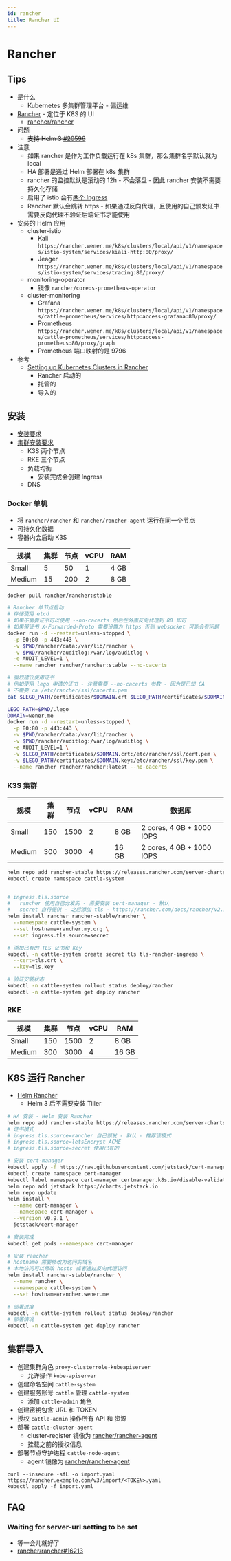 ```yaml
---
id: rancher
title: Rancher UI
---
```


# Rancher

## Tips
- 是什么
  - Kubernetes 多集群管理平台 - 偏运维
- [Rancher](http://rancher.com/) - 定位于 K8S 的 UI
  - [rancher/rancher](https://github.com/rancher/rancher)
- 问题
  - ~~支持 Helm 3 [#20596](https://github.com/rancher/rancher/issues/20596)~~
- 注意
  - 如果 rancher 是作为工作负载运行在 k8s 集群，那么集群名字默认就为 local
  - HA 部署是通过 Helm 部署在 k8s 集群
  - rancher 的监控默认是滚动的 12h - 不会落盘 - 因此 rancher 安装不需要持久化存储
  - 启用了 istio 会有[两个 Ingress](https://rancher.com/docs/rancher/v2.x/en/cluster-admin/tools/istio/)
  - Rancher 默认会跳转 https - 如果通过反向代理，且使用的自己颁发证书需要反向代理不验证后端证书才能使用
- 安装的 Helm 应用
  - cluster-istio
    - Kali `https://rancher.wener.me/k8s/clusters/local/api/v1/namespaces/istio-system/services/kiali-http:80/proxy/`
    - Jeager `https://rancher.wener.me/k8s/clusters/local/api/v1/namespaces/istio-system/services/tracing:80/proxy/`
  - monitoring-operator
    - 镜像 `rancher/coreos-prometheus-operator`
  - cluster-monitoring
    - Grafana `https://rancher.wener.me/k8s/clusters/local/api/v1/namespaces/cattle-prometheus/services/http:access-grafana:80/proxy/`
    - Prometheus `https://rancher.wener.me/k8s/clusters/local/api/v1/namespaces/cattle-prometheus/services/http:access-prometheus:80/proxy/graph`
    - Prometheus 端口映射的是 9796
- 参考
  - [Setting up Kubernetes Clusters in Rancher](https://rancher.com/docs/rancher/v2.x/en/cluster-provisioning/)
    - Rancher 启动的
    - 托管的
    - 导入的

## 安装

- [安装要求](https://rancher.com/docs/rancher/v2.x/en/installation/requirements/)
- [集群安装要求](https://rancher.com/docs/rancher/v2.x/en/installation/k8s-install/create-nodes-lb/)
  - K3S 两个节点
  - RKE 三个节点
  - 负载均衡
    - 安装完成会创建 Ingress
  - DNS

### Docker 单机

- 将 `rancher/rancher` 和 `rancher/rancher-agent` 运行在同一个节点
- 可持久化数据
- 容器内会启动 K3S

| 规模   | 集群 | 节点 | vCPU | RAM  |
| ------ | ---- | ---- | ---- | ---- |
| Small  | 5    | 50   | 1    | 4 GB |
| Medium | 15   | 200  | 2    | 8 GB |

```bash
docker pull rancher/rancher:stable

# Rancher 单节点启动
# 存储使用 etcd
# 如果不需要证书可以使用 --no-cacerts 然后在外面反向代理到 80 即可
# 如果带证书 X-Forwarded-Proto 需要设置为 https 否则 websocket 可能会有问题
docker run -d --restart=unless-stopped \
  -p 80:80 -p 443:443 \
  -v $PWD/rancher/data:/var/lib/rancher \
  -v $PWD/rancher/auditlog:/var/log/auditlog \
  -e AUDIT_LEVEL=1 \
  --name rancher rancher/rancher:stable --no-cacerts

# 强烈建议使用证书
# 例如使用 lego 申请的证书 - 注意需要 --no-cacerts 参数 - 因为是已知 CA
# 不需要 ca /etc/rancher/ssl/cacerts.pem
cat $LEGO_PATH/certificates/$DOMAIN.crt $LEGO_PATH/certificates/$DOMAIN.key > $LEGO_PATH/certificates/$DOMAIN.pem

LEGO_PATH=$PWD/.lego
DOMAIN=wener.me
docker run -d --restart=unless-stopped \
  -p 80:80 -p 443:443 \
  -v $PWD/rancher/data:/var/lib/rancher \
  -v $PWD/rancher/auditlog:/var/log/auditlog \
  -e AUDIT_LEVEL=1 \
  -v $LEGO_PATH/certificates/$DOMAIN.crt:/etc/rancher/ssl/cert.pem \
  -v $LEGO_PATH/certificates/$DOMAIN.key:/etc/rancher/ssl/key.pem \
  --name rancher rancher/rancher:latest --no-cacerts
```

### K3S 集群

| 规模   | 集群 | 节点 | vCPU | RAM   | 数据库                    |
| ------ | ---- | ---- | ---- | ----- | ------------------------- |
| Small  | 150  | 1500 | 2    | 8 GB  | 2 cores, 4 GB + 1000 IOPS |
| Medium | 300  | 3000 | 4    | 16 GB | 2 cores, 4 GB + 1000 IOPS |

```bash
helm repo add rancher-stable https://releases.rancher.com/server-charts/stable
kubectl create namespace cattle-system


# ingress.tls.source
#   rancher 使用自己分发的 - 需要安装 cert-manager - 默认
#   secret 自行提供 - 之后添加 tls - https://rancher.com/docs/rancher/v2.x/en/installation/options/tls-secrets/
helm install rancher rancher-stable/rancher \
  --namespace cattle-system \
  --set hostname=rancher.my.org \
  --set ingress.tls.source=secret

# 添加已有的 TLS 证书和 Key
kubectl -n cattle-system create secret tls tls-rancher-ingress \
  --cert=tls.crt \
  --key=tls.key

# 验证安装状态
kubectl -n cattle-system rollout status deploy/rancher
kubectl -n cattle-system get deploy rancher
```

### RKE

| 规模   | 集群 | 节点 | vCPU | RAM   |
| ------ | ---- | ---- | ---- | ----- |
| Small  | 150  | 1500 | 2    | 8 GB  |
| Medium | 300  | 3000 | 4    | 16 GB |

## K8S 运行 Rancher

- [Helm Rancher](https://rancher.com/docs/rancher/v2.x/en/installation/ha/helm-rancher/)
  - Helm 3 后不需要安装 Tiller

```bash
# HA 安装 - Helm 安装 Rancher
helm repo add rancher-stable https://releases.rancher.com/server-charts/stable
# 证书模式
# ingress.tls.source=rancher 自己颁发 - 默认 - 推荐该模式
# ingress.tls.source=letsEncrypt ACME
# ingress.tls.source=secret 使用已有的

# 安装 cert-manager
kubectl apply -f https://raw.githubusercontent.com/jetstack/cert-manager/release-0.9/deploy/manifests/00-crds.yaml
kubectl create namespace cert-manager
kubectl label namespace cert-manager certmanager.k8s.io/disable-validation=true
helm repo add jetstack https://charts.jetstack.io
helm repo update
helm install \
  --name cert-manager \
  --namespace cert-manager \
  --version v0.9.1 \
  jetstack/cert-manager

# 安装完成
kubectl get pods --namespace cert-manager

# 安装 rancher
# hostname 需要修改为访问的域名
# 本地访问可以修改 hosts 或者通过反向代理访问
helm install rancher-stable/rancher \
  --name rancher \
  --namespace cattle-system \
  --set hostname=rancher.wener.me

# 部署进度
kubectl -n cattle-system rollout status deploy/rancher
# 部署情况
kubectl -n cattle-system get deploy rancher
```

## 集群导入

- 创建集群角色 `proxy-clusterrole-kubeapiserver`
  - 允许操作 `kube-apiserver`
- 创建命名空间 `cattle-system`
- 创建服务账号 `cattle` 管理 `cattle-system`
  - 添加 `cattle-admin` 角色
- 创建密钥包含 URL 和 TOKEN
- 授权 `cattle-admin` 操作所有 API 和 资源
- 部署 `cattle-cluster-agent`
  - cluster-register 镜像为 [rancher/rancher-agent](https://hub.docker.com/r/rancher/rancher-agent)
  - 挂载之前的授权信息
- 部署节点守护进程 `cattle-node-agent`
  - agent 镜像为 [rancher/rancher-agent](https://hub.docker.com/r/rancher/rancher-agent)

```
curl --insecure -sfL -o import.yaml https://rancher.example.com/v3/import/<TOKEN>.yaml
kubectl apply -f import.yaml
```

## FAQ

### Waiting for server-url setting to be set

- 等一会儿就好了
- [rancher/rancher#16213](https://github.com/rancher/rancher/issues/16213)
